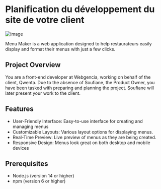 # Planification du développement du site de votre client

![image](https://github.com/Arno37/Menu_Maker/assets/140819974/239e4760-4791-41e4-9f6a-8a2f1c8c3b32)

Menu Maker is a web application designed to help restaurateurs easily display and format their menus with just a few clicks.


## Project Overview

You are a front-end developer at Webgencia, working on behalf of the client, Qwenta. Due to the absence of Soufiane, the Product Owner, you have been tasked with preparing and planning the project. Soufiane will later present your work to the client.

## Features

  - User-Friendly Interface: Easy-to-use interface for creating and managing menus
  - Customizable Layouts: Various layout options for displaying menus.
  - Real-Time Preview: Live preview of menus as they are being created.
  - Responsive Design: Menus look great on both desktop and mobile devices

## Prerequisites

  - Node.js (version 14 or higher)
  - npm (version 6 or higher)
    
